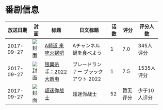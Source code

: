 # 番剧信息

|放送日期|封面|标题|日文标题|话数|评分|评分人数|
|---|---|---|---|---|---|---|
|2017-09-27|![封面](https://lain.bgm.tv/pic/cover/c/06/35/212084_HJebP.jpg)|[A频道 来吃火锅吧](https://bangumi.tv/subject/212084)|Aチャンネル 鍋を食べよう|1|7.0|345人评分|
|2017-09-27|![封面](https://lain.bgm.tv/pic/cover/c/e0/63/225801_Khz9n.jpg)|[银翼杀手：2022大断电](https://bangumi.tv/subject/225801)|ブレードランナー ブラックアウト 2022|1|7.5|1535人评分|
|2017-09-27|![封面](https://lain.bgm.tv/pic/cover/c/9a/56/226758_r49Qf.jpg)|[超迷你战士](https://bangumi.tv/subject/226758)|超迷你战士|52|暂无评分|少于10人评分|
